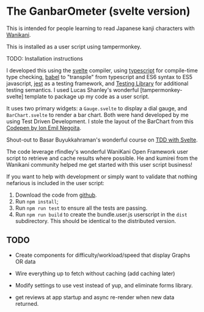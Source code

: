 # The GanbarOmeter (svelte version)

This is intended for people learning to read Japanese kanji characters with
[Wanikani](https://www.wanikani.com/about).

This is installed as a user script using tampermonkey.

TODO: Installation instructions

I developed this using the [svelte](#TODO) compiler, using [typescript](#TODO) for
compile-time type checking, [babel](#TODO) to "transpile" from typescript and
ES6 syntax to ES5 javascript, [jest](#TODO) as a testing framework, and [Testing
Library](#TODO) for additional testing semantics. I used Lucas Shanley's
wonderful [tampermonkey-svelte] template to package up my code as a user script.

It uses two primary widgets: a `Gauge.svelte` to display a dial gauge, and
`BarChart.svelte` to render a bar chart. Both were hand developed by me using
Test Driven Development. I stole the layout of the BarChart from this [Codepen
by Ion Emil Negoita](https://codepen.io/inegoita/pen/YMrJGY).

Shout-out to Basar Buyukkahraman's wonderful course on [TDD
with Svelte](https://www.udemy.com/course/svelte-with-test-driven-development/).

The code leverage rfindley's wonderful WaniKani Open Framework user script to
retrieve and cache results where possible. He and kumirei from the Wanikani
community helped me get started with this user script business!

If you want to help with development or simply want to validate that nothing
nefarious is included in the user script:

1. Download the code from [github](https://github.com/wrex/ganbarometer-svelte).
2. Run `npm install`;
3. Run `npm run test` to ensure all the tests are passing.
4. Run `npm run build` to create the bundle.user.js userscript in the `dist`
   subdirectory. This should be identical to the distributed version.

## TODO

- Create components for difficulty/workload/speed that display Graphs OR data

- Wire everything up to fetch without caching (add caching later)

- Modify settings to use vest instead of yup, and eliminate forms library.

- get reviews at app startup and async re-render when new data returned.
